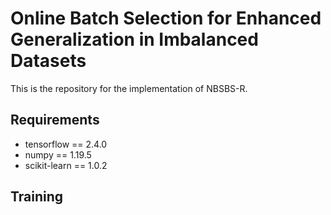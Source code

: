 # Online Batch Selection for Enhanced Generalization in Imbalanced Datasets

This is the repository for the implementation of NBSBS-R.





## Requirements
* tensorflow == 2.4.0
* numpy == 1.19.5
* scikit-learn == 1.0.2

## Training




